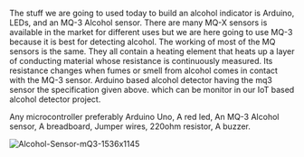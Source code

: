 The stuff we are going to used today to build an alcohol indicator is Arduino, LEDs, and an MQ-3 Alcohol sensor. There are many MQ-X sensors is available in the market for different uses but we are here going to use MQ-3 because it is best for detecting alcohol. The working of most of the MQ sensors is the same. They all contain a heating element that heats up a layer of conducting material whose resistance is continuously measured. Its resistance changes when fumes or smell from alcohol comes in contact with the MQ-3 sensor. Arduino based alcohol detector having the mq3 sensor the specification given above. which can be monitor in our IoT based alcohol detector project.

Any microcontroller preferably Arduino Uno, A red led, An MQ-3 Alcohol sensor, A breadboard, Jumper wires, 220ohm resistor, A buzzer.

![Alcohol-Sensor-mQ3-1536x1145](https://github.com/MBPUNEETHKUMARCSB1/Alchohol-Detector/assets/86281017/91b4dadd-fbb0-49d3-b8ad-77ecaf24aa38)
